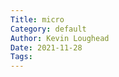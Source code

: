 ```yaml
---  
Title: micro  
Category: default  
Author: Kevin Loughead  
Date: 2021-11-28  
Tags:   
---  
```

